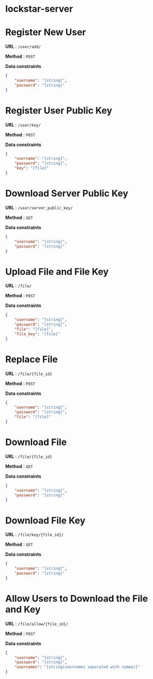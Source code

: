 # lockstar-server

# Register New User

**URL** : `/user/add/`

**Method** : `POST`

**Data constraints**

```json
{
    "username": "[string]",
    "password": "[string]"
}
```

# Register User Public Key

**URL** : `/user/key/`

**Method** : `POST`

**Data constraints**

```json
{
    "username": "[string]",
    "password": "[string]",
    "key": "[file]"
}
```

# Download Server Public Key

**URL** : `/user/server_public_key/`

**Method** : `GET`

**Data constraints**

```json
{
    "username": "[string]",
    "password": "[string]"
}
```

# Upload File and File Key

**URL** : `/file/`

**Method** : `POST`

**Data constraints**

```json
{
    "username": "[string]",
    "password": "[string]",
    "file": "[file]",
    "file_key": "[file]"
}
```

# Replace File

**URL** : `/file/{file_id}`

**Method** : `POST`

**Data constraints**

```json
{
    "username": "[string]",
    "password": "[string]",
    "file": "[file]"
}
```

# Download File

**URL** : `/file/{file_id}`

**Method** : `GET`

**Data constraints**

```json
{
    "username": "[string]",
    "password": "[string]"
}
```

# Download File Key

**URL** : `/file/key/{file_id}/`

**Method** : `GET`

**Data constraints**

```json
{
    "username": "[string]",
    "password": "[string]"
}
```


# Allow Users to Download the File and Key

**URL** : `/file/allow/{file_id}/`

**Method** : `POST`

**Data constraints**

```json
{
    "username": "[string]",
    "password": "[string]",
    "usernames": "[string(usernames separated with comma)]"
}
```
